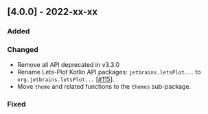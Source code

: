 ## [4.0.0] - 2022-xx-xx

### Added

### Changed

- Remove all API deprecated in v3.3.0
- Rename Lets-Plot Kotlin API packages: `jetbrains.letsPlot...`
  to `org.jetbrains.letsPlot...` [[#115](https://github.com/JetBrains/lets-plot-kotlin/issues/115)].
- Move `theme` and related functions to the `themes` sub-package.

### Fixed

